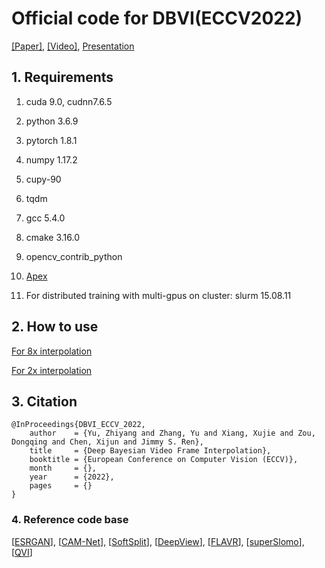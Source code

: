 # Official code for DBVI(ECCV2022)
[[Paper]](https://www.ecva.net/papers.php),  [[Video]](https://youtu.be/8KvFwN1_3DY),  [Presentation](https://youtu.be/2quo-k0PcQ4)

## 1. Requirements

1) cuda 9.0, cudnn7.6.5

2) python 3.6.9

3) pytorch 1.8.1

4) numpy 1.17.2

5) cupy-90

6) tqdm

7) gcc 5.4.0

8) cmake 3.16.0

9) opencv_contrib_python

10) [Apex](https://github.com/NVIDIA/apex) 

11) For distributed training with multi-gpus on cluster: slurm 15.08.11


## 2. How to use 
[For 8x interpolation](https://github.com/Oceanlib/DBVI/tree/main/DBVI_8x) 

[For 2x interpolation](https://github.com/Oceanlib/DBVI/tree/main/DBVI_2x)

## 3. Citation 
```
@InProceedings{DBVI_ECCV_2022,
    author    = {Yu, Zhiyang and Zhang, Yu and Xiang, Xujie and Zou, Dongqing and Chen, Xijun and Jimmy S. Ren},
    title     = {Deep Bayesian Video Frame Interpolation},
    booktitle = {European Conference on Computer Vision (ECCV)},
    month     = {},
    year      = {2022},
    pages     = {}
}
```

### 4. Reference code base 
[[ESRGAN](https://github.com/xinntao/ESRGAN)], 
[[CAM-Net](https://github.com/niopeng/CAM-Net/tree/main/code)], 
[[SoftSplit](https://github.com/sniklaus/softmax-splatting)], 
[[DeepView](https://github.com/Findeton/deepview)], 
[[FLAVR](https://github.com/tarun005/FLAVR)], 
[[superSlomo](https://github.com/avinashpaliwal/Super-SloMo)], 
[[QVI](https://sites.google.com/view/xiangyuxu/qvi_nips19)]

